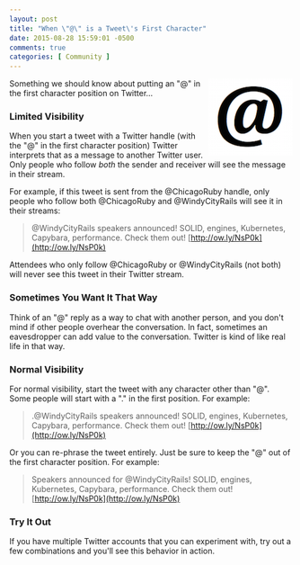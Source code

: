 ```yaml
---
layout: post
title: "When \"@\" is a Tweet\'s First Character"
date: 2015-08-28 15:59:01 -0500
comments: true
categories: [ Community ]
---
```

<img src="/images/at_sign.png" align="right">

Something we should know about putting an "@" in the first character position on Twitter...

### Limited Visibility
When you start a tweet with a Twitter handle (with the "@" in the first character position) Twitter interprets that as a message to another Twitter user. Only people who follow _both_ the sender and receiver will see the message in their stream.
<!--more-->
For example, if this tweet is sent from the @ChicagoRuby handle, only people who follow both @ChicagoRuby and @WindyCityRails will see it in their streams:

>@WindyCityRails speakers announced! SOLID, engines, Kubernetes, Capybara, performance. Check them out! [http://ow.ly/NsP0k](http://ow.ly/NsP0k)

Attendees who only follow @ChicagoRuby or @WindyCityRails (not both) will never see this tweet in their Twitter stream.

### Sometimes You Want It That Way
Think of an "@" reply as a way to chat with another person, and you don't mind if other people overhear the conversation. In fact, sometimes an eavesdropper can add value to the conversation. Twitter is kind of like real life in that way.

### Normal Visibility
For normal visibility, start the tweet with any character other than "@". Some people will start with a "." in the first position. For example:

>.@WindyCityRails speakers announced! SOLID, engines, Kubernetes, Capybara, performance. Check them out! [http://ow.ly/NsP0k](http://ow.ly/NsP0k)

Or you can re-phrase the tweet entirely. Just be sure to keep the "@" out of the first character position. For example:

>Speakers announced for @WindyCityRails! SOLID, engines, Kubernetes, Capybara, performance. Check them out! [http://ow.ly/NsP0k](http://ow.ly/NsP0k)

### Try It Out
If you have multiple Twitter accounts that you can experiment with, try out a few combinations and you'll see this behavior in action.

